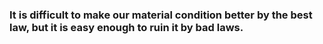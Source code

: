### It is difficult to make our material condition better by the best law, but it is easy enough to ruin it by bad laws.